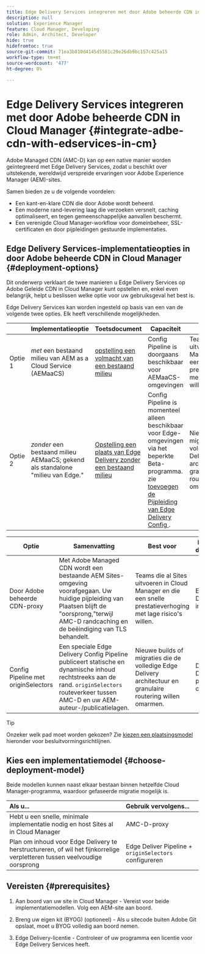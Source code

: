 ```yaml
---
title: Edge Delivery Services integreren met door Adobe beheerde CDN in Cloud Manager
description: null
solution: Experience Manager
feature: Cloud Manager, Developing
role: Admin, Architect, Developer
hide: true
hidefromtoc: true
source-git-commit: 71ea3b810d4145d5581c29e26db9bc157c425a15
workflow-type: tm+mt
source-wordcount: '477'
ht-degree: 0%

---
```



# Edge Delivery Services integreren met door Adobe beheerde CDN in Cloud Manager {#integrate-adbe-cdn-with-edservices-in-cm}

Adobe Managed CDN (AMC-D) kan op een native manier worden geïntegreerd met Edge Delivery Services, zodat u beschikt over uitstekende, wereldwijd verspreide ervaringen voor Adobe Experience Manager (AEM)-sites.

Samen bieden ze u de volgende voordelen:

* Een kant-en-klare CDN die door Adobe wordt beheerd.
* Een moderne rand-levering laag die verzoeken versnelt, caching optimaliseert, en tegen gemeenschappelijke aanvallen beschermt.
* Een verenigde Cloud Manager-workflow voor domeinbeheer, SSL-certificaten en door pijpleidingen gestuurde implementaties.

<!--
Adobe's Edge Delivery Services (EDS) can take advantage of an Adobe managed CDN. EDS is a framework that optimizes website delivery for speed, simplicity, and scalability by pushing content closer to the user through edge nodes. It is not a replacement for a CDN, but rather a way to enhance content delivery, especially when you use the Adobe managed CDN. It offers you the following benefits:

* Adobe-Managed CDN: EDS can use an Adobe-managed CDN, offering features like self-service CDN management and automatic certificate renewal. 
* EDS and AEM: EDS is a feature of AEM as a Cloud Service and works alongside the AEM authoring environment. 
* Performance enhancement: EDS, in conjunction with an Adobe Managed CDN, improves website performance by caching content at edge locations closer to users, reducing latency. 
* Flexibility: EDS provides flexibility in content delivery, allowing your organization to choose between the Adobe-managed CDN or their own CDN setup, based on their needs and existing infrastructure. 
Self-Service CDN Management:
Adobe-managed CDN within EDS enables self-service configuration and management tasks like SSL certificate setup. 
 
Use Cases:
EDS with CDN integration is beneficial for various scenarios, including e-commerce storefronts and websites requiring high performance and scalability. -->

## Edge Delivery Services-implementatieopties in door Adobe beheerde CDN in Cloud Manager {#deployment-options}

Dit onderwerp verklaart de twee manieren u Edge Delivery Services op Adobe Geleide CDN in Cloud Manager kunt opstellen en, enkel even belangrijk, helpt u beslissen welke optie voor uw gebruiksgeval het best is.

Edge Delivery Services kan worden ingesteld op basis van een van de volgende twee opties. Elk heeft verschillende mogelijkheden.

|  | Implementatieoptie | Toetsdocument | Capaciteit | Best voor |
| --- | --- | --- | --- | --- |
| Optie 1 | *met* een bestaand milieu van AEM as a Cloud Service (AEMaaCS) | [ opstelling een volmacht van een bestaand milieu ](https://www.aem.live/docs/byo-cdn-adobe-managed#option-1-setup-a-proxy-from-an-existing-environment) | Config Pipeline is doorgaans beschikbaar voor AEMaaCS-omgevingen | Teams die al Sites uitvoeren in Cloud Manager en die een snelle prestatieverhoging met lage risico&#39;s willen. |
| Optie 2 | *zonder* een bestaand milieu AEMaaCS; gekend als standalone &quot;milieu van Edge.&quot; | [ Opstelling een plaats van Edge Delivery zonder een bestaand milieu ](https://www.aem.live/docs/byo-cdn-adobe-managed#option-2-setup-an-edge-delivery-site-without-an-existing-environment) | Config Pipeline is momenteel alleen beschikbaar voor Edge-omgevingen via het beperkte Beta-programma.<br> zie [ toevoegen de Pijpleiding van Edge Delivery Config ](help/implementing/cloud-manager/release-notes/current.md##add-eds-pipeline). | Nieuwe builds of migraties die de volledige Edge Delivery architectuur en granulaire routering willen omarmen. |

<!-- Ultimately this URL above will need to be updated on GA -->

| Optie | Samenvatting | Best voor | Belangrijke documenten |
| --- | --- | --- | --- |
| Door Adobe beheerde CDN-proxy | Met Adobe Managed CDN wordt een bestaande AEM Sites-omgeving voorafgegaan. Uw huidige pijpleiding van Plaatsen blijft de &quot;oorsprong,&quot;terwijl AMC-D randcaching en de beëindiging van TLS behandelt. | Teams die al Sites uitvoeren in Cloud Manager en die een snelle prestatieverhoging met lage risico&#39;s willen. | Een AMC-D-proxy instellen |
| Config Pipeline met originSelectors | Een speciale Edge Delivery Config Pipeline publiceert statische en dynamische inhoud rechtstreeks aan de rand. `originSelectors` routeverkeer tussen AMC-D en uw AEM-auteur-/publicatielagen. | Nieuwe builds of migraties die de volledige Edge Delivery architectuur en granulaire routering willen omarmen. | De Edge Delivery-pijplijn configureren |

>[!TIP]
>
>Onzeker welk pad moet worden gekozen? Zie [ kiezen een plaatsingsmodel ](#choose-deployment-model) hieronder voor besluitvormingsrichtlijnen.

## Kies een implementatiemodel {#choose-deployment-model}

Beide modellen kunnen naast elkaar bestaan binnen hetzelfde Cloud Manager-programma, waardoor gefaseerde migratie mogelijk is.

| Als u... | Gebruik vervolgens... |
| :--- | :--- |
| Hebt u een snelle, minimale implementatie nodig en host Sites al in Cloud Manager | AMC-D-proxy |
| Plan om inhoud voor Edge Delivery te herstructureren, of wil het fijnkorrelige verpletteren tussen veelvoudige oorsprong | Edge Deliver Pipeline + `originSelectors` configureren |

## Vereisten {#prerequisites}

1. Aan boord van uw site in Cloud Manager - Vereist voor beide implementatiemodellen. Volg een AEM-site aan boord.

2. Breng uw eigen kit (BYOG) (optioneel) - Als u sitecode buiten Adobe Git opslaat, moet u BYOG volledig aan boord nemen.

3. Edge Delivery-licentie - Controleer of uw programma een licentie voor Edge Delivery Services heeft.


